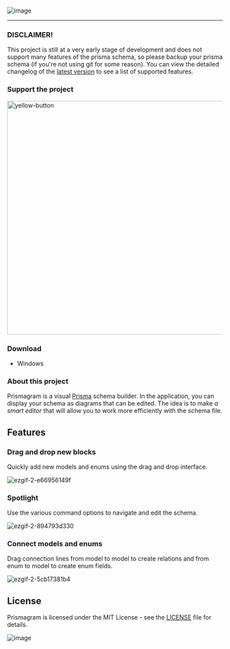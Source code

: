 ![image](https://user-images.githubusercontent.com/30213662/221160434-a8f71382-b4a5-4c41-bd5d-d72df8a6a3f4.png)

---

### DISCLAIMER! 

This project is still at a very early stage of development and does not support many features of the prisma schema, so please backup your prisma schema (if you're not using git for some reason). You can view the detailed changelog of the [latest version](https://github.com/smashboy/prismagram/releases/latest) to see a list of supported features.

### Support the project

<a href="https://www.buymeacoffee.com/smashboy">
<img width="545" alt="yellow-button" src="https://user-images.githubusercontent.com/30213662/221171938-b6fd3eea-5e95-4629-b641-d8c25d9a1dff.png">
</a>

### Download
- Windows

### About this project

Prismagram is a visual [Prisma](https://prisma.io) schema builder. In the application, you can display your schema as diagrams that can be edited. The idea is to make *a smart editor* that will allow you to work more efficiently with the schema file.

## Features

### Drag and drop new blocks
Quickly add new models and enums using the drag and drop interface.

![ezgif-2-e66956149f](https://user-images.githubusercontent.com/30213662/221173929-6cfac296-7a8e-4fc7-9847-728467b08412.gif)

### Spotlight
Use the various command options to navigate and edit the schema.

![ezgif-2-894793d330](https://user-images.githubusercontent.com/30213662/221174715-0a7f52b4-6b2f-49f7-ad7b-562bb30b1372.gif)


### Connect models and enums
Drag connection lines from model to model to create relations and from enum to model to create enum fields.

![ezgif-2-5cb17381b4](https://user-images.githubusercontent.com/30213662/221175333-f4369387-ae09-43f8-9861-7d0ca26361d3.gif)

## License

Prismagram is licensed under the MIT License - see the [LICENSE](https://github.com/smashboy/prismagram/blob/main/LICENSE) file for details.

![image](https://user-images.githubusercontent.com/30213662/209539792-1cb326ee-8bc3-4659-ba4b-77bef9341fc7.png)
